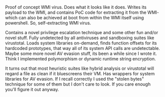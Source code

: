 Proof of concept WMI virus. Does what it looks like it does. Writes its payload to the WMI, and contains PoC code for extracting it from the WMI- which can also be achieved at boot from within the WMI itself using powershell. So, self-extracting WMI virus.

Contains a novel privilege escalation technique and some other fun and/or novel stuff. Fully undetected by all antiviruses and sandboxing suites like virustotal. Loads system libraries on-demand, finds function offsets for its hardcoded prototypes, that way all of its system API calls are undetectable. Maybe some more novel AV evasion stuff, its been a while since I wrote it. Think I implemented polymorphism or dynamic runtime string encryption.

It turns out that most heuristic suites like hybrid analysis or virustotal will regard a file as clean if it bluescreens their VM. Has wrappers for system libraries for AV evasion. If I recall correctly I used the "stolen bytes" technique for some of them but I don't care to look. If you care enough you'll figure it out anyway.
